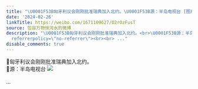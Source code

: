 ```yaml
---
title: "\U0001F53B匈牙利议会刚刚批准瑞典加入北约。\U0001F53B源：半岛电视台 [图片]"
date: '2024-02-26'
linkTitle: https://weibo.com/1671109627/O2rOzFusT
source: 包容万物恒河水的微博
description: "\U0001F53B匈牙利议会刚刚批准瑞典加入北约。<br>\U0001F53B源：半岛电视台 <img style=\"\" src=\"https://tvax1.sinaimg.cn/large/639b1bfbly1hn7dehawoxj209f0210sx.jpg\"
  referrerpolicy=\"no-referrer\"><br><br> ..."
disable_comments: true
---
```

🔻匈牙利议会刚刚批准瑞典加入北约。<br>🔻源：半岛电视台 <img style="" src="https://tvax1.sinaimg.cn/large/639b1bfbly1hn7dehawoxj209f0210sx.jpg" referrerpolicy="no-referrer"><br><br> ...